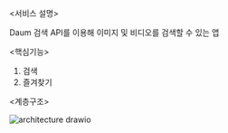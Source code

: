 <서비스 설명>

Daum 검색 API를 이용해 이미지 및 비디오를 검색할 수 있는 앱



<핵심기능>
1. 검색
2. 즐겨찾기



<계층구조>

![architecture drawio](https://user-images.githubusercontent.com/56429036/233818497-5c24a1da-5059-49cb-aa91-0608daa8b523.png)
